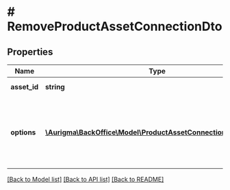 # # RemoveProductAssetConnectionDto

## Properties

Name | Type | Description | Notes
------------ | ------------- | ------------- | -------------
**asset_id** | **string** | Asset identifier. | [optional]
**options** | [**\Aurigma\BackOffice\Model\ProductAssetConnectionOptionsDto[]**](ProductAssetConnectionOptionsDto.md) | Connection options. Set empty if all product variants connections should be removed. | [optional]

[[Back to Model list]](../../README.md#models) [[Back to API list]](../../README.md#endpoints) [[Back to README]](../../README.md)
